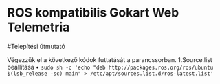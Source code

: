 # ROS kompatibilis Gokart Web Telemetria

#Telepítési útmutató

Végezzük el a következő kódok futtatását a parancssorban.
  1.Source.list beállítása
    •	`sudo sh -c 'echo "deb http://packages.ros.org/ros/ubuntu $(lsb_release -sc) main" > /etc/apt/sources.list.d/ros-latest.list'`
  
